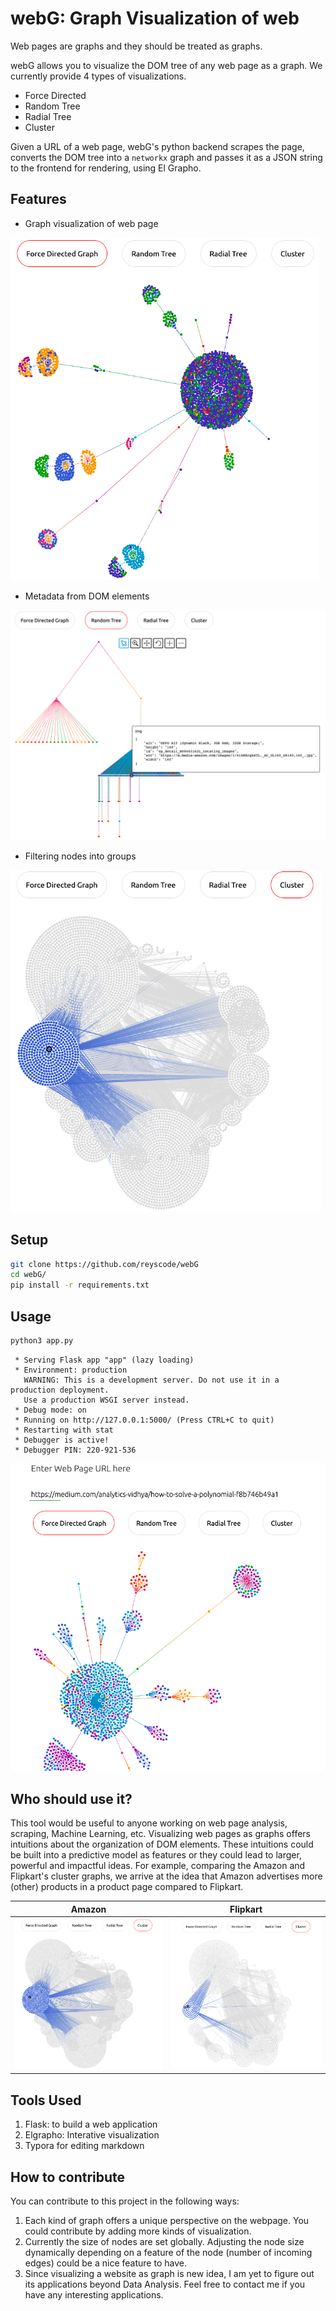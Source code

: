 

# webG: Graph Visualization of web

Web pages are graphs and they should be treated as graphs. 

webG allows you to visualize the DOM tree of any web page as a graph. We currently provide 4 types of visualizations.

- Force Directed
- Random Tree
- Radial Tree
- Cluster

Given a URL of a web page, webG's python backend scrapes the page, converts the DOM tree into a `networkx` graph and  passes it as a JSON string to the frontend for rendering, using El Grapho.

## Features

- Graph visualization of web page

<img src="images/f1.png" style="zoom:70%;" />

- Metadata from DOM elements

<img src="images/f2.png" style="zoom:67%;" />

- Filtering nodes into groups

<img src="images/f3.png" style="zoom:70%;" />

## Setup

```bash
git clone https://github.com/reyscode/webG
cd webG/
pip install -r requirements.txt
```

## Usage

```bash
python3 app.py

```

```console
 * Serving Flask app "app" (lazy loading)
 * Environment: production
   WARNING: This is a development server. Do not use it in a production deployment.
   Use a production WSGI server instead.
 * Debug mode: on
 * Running on http://127.0.0.1:5000/ (Press CTRL+C to quit)
 * Restarting with stat
 * Debugger is active!
 * Debugger PIN: 220-921-536
```



<img src="images/usage.png" style="zoom:67%;" />



## Who should use it?

This tool would be useful to anyone working on web page analysis, scraping, Machine Learning, etc. Visualizing web pages as graphs offers intuitions about the organization of DOM elements. These intuitions could be built into a predictive model as features or they could lead to larger, powerful and impactful ideas. For example, comparing the Amazon and Flipkart's cluster graphs, we arrive at the idea that Amazon advertises more (other) products in a product page compared to Flipkart.

|         Amazon         |         Flipkart         |
| :--------------------: | :----------------------: |
| ![](images/amazon.png) | ![](images/flipkart.png) |

## Tools Used

1. Flask: to build a web application
2. Elgrapho: Interative visualization
3. Typora for editing markdown



## How to contribute

You can contribute to this project in the following ways:

1. Each kind of graph offers a unique perspective on the webpage. You could contribute by adding more kinds of visualization. 
2. Currently the size of nodes are set globally. Adjusting the node size dynamically depending on a feature of the node (number of incoming edges) could be a nice feature to have.
3. Since visualizing a website as graph is new idea, I am yet to figure out its applications beyond Data Analysis. Feel free to contact me if you have any interesting applications.



